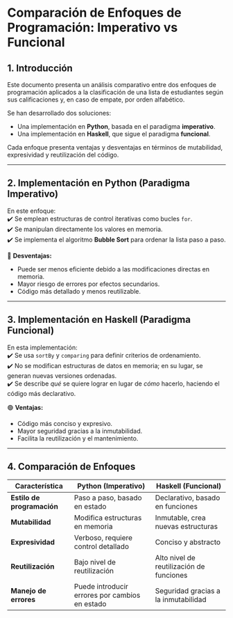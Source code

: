 # Comparación de Enfoques de Programación: Imperativo vs Funcional  

## 1. Introducción  
Este documento presenta un análisis comparativo entre dos enfoques de programación aplicados a la clasificación de una lista de estudiantes según sus calificaciones y, en caso de empate, por orden alfabético.  

Se han desarrollado dos soluciones:  
- Una implementación en **Python**, basada en el paradigma **imperativo**.  
- Una implementación en **Haskell**, que sigue el paradigma **funcional**.  

Cada enfoque presenta ventajas y desventajas en términos de mutabilidad, expresividad y reutilización del código.  

---

## 2. Implementación en Python (Paradigma Imperativo)  
En este enfoque:  
✔️ Se emplean estructuras de control iterativas como bucles `for`.  
✔️ Se manipulan directamente los valores en memoria.  
✔️ Se implementa el algoritmo **Bubble Sort** para ordenar la lista paso a paso.  

🔴 **Desventajas:**  
- Puede ser menos eficiente debido a las modificaciones directas en memoria.  
- Mayor riesgo de errores por efectos secundarios.  
- Código más detallado y menos reutilizable.  

---

## 3. Implementación en Haskell (Paradigma Funcional)  
En esta implementación:  
✔️ Se usa `sortBy` y `comparing` para definir criterios de ordenamiento.  
✔️ No se modifican estructuras de datos en memoria; en su lugar, se generan nuevas versiones ordenadas.  
✔️ Se describe *qué* se quiere lograr en lugar de *cómo* hacerlo, haciendo el código más declarativo.  

🟢 **Ventajas:**  
- Código más conciso y expresivo.  
- Mayor seguridad gracias a la inmutabilidad.  
- Facilita la reutilización y el mantenimiento.  

---

## 4. Comparación de Enfoques  

| **Característica**       | **Python (Imperativo)**                         | **Haskell (Funcional)**                  |
|-------------------------|-----------------------------------------------|------------------------------------------|
| **Estilo de programación** | Paso a paso, basado en estado                  | Declarativo, basado en funciones         |
| **Mutabilidad**          | Modifica estructuras en memoria                | Inmutable, crea nuevas estructuras       |
| **Expresividad**         | Verboso, requiere control detallado            | Conciso y abstracto                      |
| **Reutilización**        | Bajo nivel de reutilización                    | Alto nivel de reutilización de funciones |
| **Manejo de errores**    | Puede introducir errores por cambios en estado | Seguridad gracias a la inmutabilidad     |


